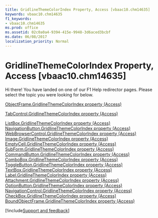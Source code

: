 ```yaml
---
title: GridlineThemeColorIndex Property, Access [vbaac10.chm14635]
keywords: vbaac10.chm14635
f1_keywords:
- vbaac10.chm14635
ms.prod: office
ms.assetid: 02c0a0a4-9394-415e-9948-3d6aced3bcbf
ms.date: 06/08/2017
localization_priority: Normal
---
```



# GridlineThemeColorIndex Property, Access [vbaac10.chm14635]

Hi there! You have landed on one of our F1 Help redirector pages. Please select the topic you were looking for below.

[ObjectFrame.GridlineThemeColorIndex property (Access)](http://msdn.microsoft.com/library/47440f76-07fa-8924-4a1d-10fb005e8e5b%28Office.15%29.aspx)

[TabControl.GridlineThemeColorIndex property (Access)](http://msdn.microsoft.com/library/f1b3ef7c-f123-469d-c045-120eb91dedd6%28Office.15%29.aspx)

[ListBox.GridlineThemeColorIndex property (Access)](http://msdn.microsoft.com/library/62339876-c58b-6636-5a3d-1fadee6a5c3c%28Office.15%29.aspx)
[NavigationButton.GridlineThemeColorIndex property (Access)](http://msdn.microsoft.com/library/b5060b87-ea34-f30a-91ef-2fd6408f89aa%28Office.15%29.aspx)
[WebBrowserControl.GridlineThemeColorIndex property (Access)](http://msdn.microsoft.com/library/395f1137-8862-7cdb-47c1-3c82676d9968%28Office.15%29.aspx)
[Image.GridlineThemeColorIndex property (Access)](http://msdn.microsoft.com/library/4768daef-932f-969f-fe6f-434fc14b150f%28Office.15%29.aspx)
[EmptyCell.GridlineThemeColorIndex property (Access)](http://msdn.microsoft.com/library/3e0c69e6-8504-8c1b-91ef-6172ee00a49e%28Office.15%29.aspx)
[SubForm.GridlineThemeColorIndex property (Access)](http://msdn.microsoft.com/library/acc96cf5-c024-9024-9e12-76d73b2cd267%28Office.15%29.aspx)
[CommandButton.GridlineThemeColorIndex property (Access)](http://msdn.microsoft.com/library/e736f508-fc12-0244-5f46-825bbbbc24c8%28Office.15%29.aspx)
[ComboBox.GridlineThemeColorIndex property (Access)](http://msdn.microsoft.com/library/5ff8140e-4c6a-b719-3fe5-a9a64bb04771%28Office.15%29.aspx)
[ToggleButton.GridlineThemeColorIndex property (Access)](http://msdn.microsoft.com/library/437bf229-8486-3be0-e115-b81af5a88a1c%28Office.15%29.aspx)
[TextBox.GridlineThemeColorIndex property (Access)](http://msdn.microsoft.com/library/2c67d4b5-47d6-5430-cac0-bc05c3151305%28Office.15%29.aspx)
[Label.GridlineThemeColorIndex property (Access)](http://msdn.microsoft.com/library/3c691628-98c6-0fb6-7416-beeb823e5823%28Office.15%29.aspx)
[Attachment.GridlineThemeColorIndex property (Access)](http://msdn.microsoft.com/library/195122c2-c972-8d39-aea6-bf2b531b1f84%28Office.15%29.aspx)
[OptionButton.GridlineThemeColorIndex property (Access)](http://msdn.microsoft.com/library/58a70e63-9c82-4761-8597-c134882e04e3%28Office.15%29.aspx)
[NavigationControl.GridlineThemeColorIndex property (Access)](http://msdn.microsoft.com/library/58676faf-b4cb-ce1b-a28c-dd93c491b025%28Office.15%29.aspx)
[CheckBox.GridlineThemeColorIndex property (Access)](http://msdn.microsoft.com/library/85f36c8d-e62e-8d41-331f-ec8abd509992%28Office.15%29.aspx)
[BoundObjectFrame.GridlineThemeColorIndex property (Access)](http://msdn.microsoft.com/library/1d527006-46f3-fc31-a579-ff2b32a104cc%28Office.15%29.aspx)

[!include[Support and feedback](~/includes/feedback-boilerplate.md)]